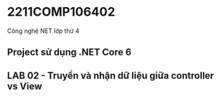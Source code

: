 # 2211COMP106402
Công nghệ NET lớp thứ 4

## Project sử dụng .NET Core 6

## LAB 02 - Truyền và nhận dữ liệu giữa controller vs View
